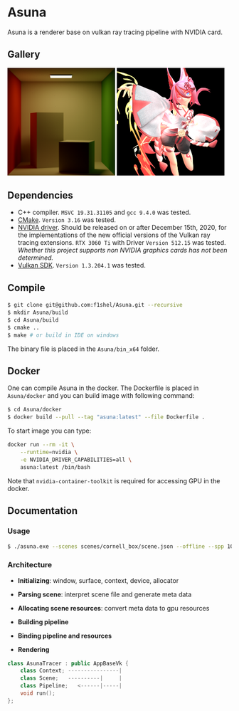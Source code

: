 # Asuna
Asuna is a renderer base on vulkan ray tracing pipeline with NVIDIA card.

## Gallery

<div>
<img src="./demo/cbox.png" width="48%">
<img src="./demo/honkai.png" width="48%">
</div>

## Dependencies

+ C++ compiler. `MSVC 19.31.31105` and `gcc 9.4.0` was tested.
+ [CMake](https://cmake.org/download/). `Version 3.16` was tested.
+ [NVIDIA driver](https://www.nvidia.com/Download/index.aspx). Should be released on or after December 15th, 2020, for the implementations of the new official versions of the Vulkan ray tracing extensions. `RTX 3060 Ti` with Driver `Version 512.15` was tested. *Whether this project supports non NVIDIA graphics cards has not been determined.*
+ [Vulkan SDK](https://vulkan.lunarg.com/). `Version 1.3.204.1` was tested.

## Compile

```bash
$ git clone git@github.com:f1shel/Asuna.git --recursive
$ mkdir Asuna/build
$ cd Asuna/build
$ cmake ..
$ make # or build in IDE on windows
```

The binary file is placed in the `Asuna/bin_x64` folder.

## Docker

One can compile Asuna in the docker. The Dockerfile is placed in `Asuna/docker` and you can build image with following command:

```bash
$ cd Asuna/docker
$ docker build --pull --tag "asuna:latest" --file Dockerfile .
```

To start image you can type:

```bash
docker run --rm -it \
    --runtime=nvidia \
    -e NVIDIA_DRIVER_CAPABILITIES=all \
    asuna:latest /bin/bash
```

Note that `nvidia-container-toolkit` is required for accessing GPU in the docker.

## Documentation

### Usage

```bash
$ ./asuna.exe --scenes scenes/cornell_box/scene.json --offline --spp 1024
```

### Architecture

+ **Initializing**: window, surface, context, device, allocator

+ **Parsing scene**: interpret scene file and generate meta data

+ **Allocating scene resources**: convert meta data to gpu resources

+ **Building pipeline**

+ **Binding pipeline and resources**

+ **Rendering** 

```c++
class AsunaTracer : public AppBaseVk {
	class Context; ----------------|
    class Scene;   ----------|     |
    class Pipeline;   <------|-----|
    void run();
};
```

  

